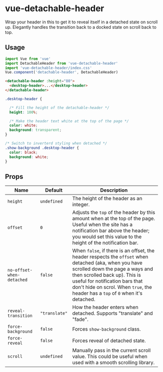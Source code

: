 # vue-detachable-header

Wrap your header in this to get it to reveal itself in a detached state on scroll up. Elegantly handles the transition back to a docked state on scroll back to top.

## Usage

```js
import Vue from 'vue'
import DetachableHeader from 'vue-detachable-header'
import 'vue-detachable-header/index.css'
Vue.component('detachable-header', DetachableHeader)
```
```html
<detachable-header :height="80">
  <desktop-header>...</desktop-header>
</detachable-header>
```
```css
.desktop-header {

  /* Fill the height of the detachable-header */
  height: 100%;

  /* Make the header text white at the top of the page */
  color: white;
  background: transparent;
}

/* Switch to inverterd styling when detached */
.show-background .desktop-header {
  color: black;
  background: white;
}
```

## Props

| Name | Default | Description |
| ---- | ------- | ----------- |
| `height` | `undefined` | The height of the header as an integer. |
| `offset` | `0` | Adjusts the `top` of the header by this amount when at the top of the page.  Useful when the site has a notification bar above the header; you would set this value to the height of the notification bar. |
| `no-offset-when-detached` | `false` | When `false`, if there is an offset, the header respects the `offset` when detached (aka, when you have scrolled down the page a ways and then scrolled back up).  This is useful for notification bars that don't hide on scrol.  When `true`, the header has a `top` of `0` when it's detached. |
| `reveal-transition` | `"translate"` | How the header enters when detached.  Supports "translate" and "fade". |
| `force-background` | `false` | Forces `show-background` class. |
| `force-reveal` | `false` | Forces reveal of detached state. |
| `scroll` | `undefined` | Manually pass in the current scroll value. This could be useful when used with a smooth scrolling library. |
